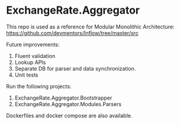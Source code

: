 # ExchangeRate.Aggregator

This repo is used as a reference for Modular Monolithic Architecture: 
https://github.com/devmentors/Inflow/tree/master/src

Future improvements:
1. Fluent validation
2. Lookup APIs
3. Separate DB for parser and data synchronization.
4. Unit tests


Run the following projects:
1. ExchangeRate.Aggregator.Bootstrapper
2. ExchangeRate.Aggregator.Modules.Parsers

Dockerfiles and docker compose are also available.
